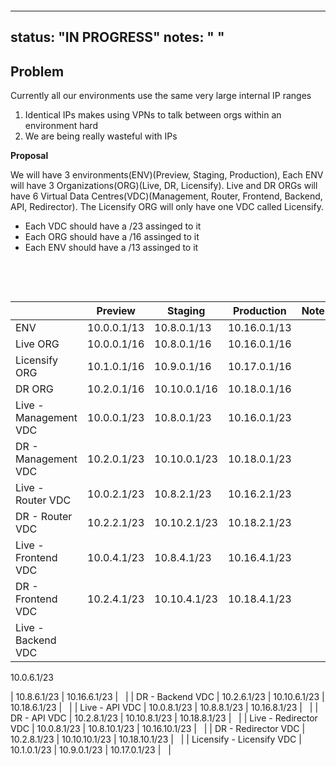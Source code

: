 &nbsp;

&nbsp;

---
status: "IN PROGRESS"
notes: " "
---

## **Problem**

Currently all our environments use the same very large internal IP ranges

1. Identical IPs makes using VPNs to talk between orgs within an environment hard
2. We are being really wasteful with IPs

**Proposal**

We will have 3 environments(ENV)(Preview, Staging, Production), Each ENV will have 3 Organizations(ORG)(Live, DR, Licensify). Live and DR ORGs will have 6 Virtual Data Centres(VDC)(Management, Router, Frontend, Backend, API, Redirector). The Licensify ORG will only have one VDC called Licensify.

- Each VDC should have a /23 assinged to it
- Each ORG should have a /16 assinged to it
- Each ENV should have a /13 assinged to it

&nbsp;

&nbsp;

| &nbsp; | Preview | Staging | Production | Notes |
| --- | --- | --- | --- | --- |
| ENV | 10.0.0.1/13 | 10.8.0.1/13 | 10.16.0.1/13 | &nbsp; |
| Live ORG | 10.0.0.1/16 | 10.8.0.1/16 | 10.16.0.1/16 | &nbsp; |
| Licensify ORG | 10.1.0.1/16 | 10.9.0.1/16 | 10.17.0.1/16 | &nbsp; |
| DR ORG | 10.2.0.1/16 | 10.10.0.1/16 | 10.18.0.1/16 | &nbsp; |
| Live - Management VDC | 10.0.0.1/23 | 10.8.0.1/23 | 10.16.0.1/23 | &nbsp; |
| DR - Management VDC | 10.2.0.1/23 | 10.10.0.1/23 | 10.18.0.1/23 | &nbsp; |
| Live - Router VDC | 10.0.2.1/23 | 10.8.2.1/23 | 10.16.2.1/23 | &nbsp; |
| DR - Router VDC | 10.2.2.1/23 | 10.10.2.1/23 | 10.18.2.1/23 | &nbsp; |
| Live - Frontend VDC | 10.0.4.1/23 | 10.8.4.1/23 | 10.16.4.1/23 | &nbsp; |
| DR - Frontend VDC | 10.2.4.1/23 | 10.10.4.1/23 | 10.18.4.1/23 | &nbsp; |
| Live - Backend VDC | 

10.0.6.1/23

 | 10.8.6.1/23 | 10.16.6.1/23 | &nbsp; |
| DR - Backend VDC | 10.2.6.1/23 | 10.10.6.1/23 | 10.18.6.1/23 | &nbsp; |
| Live - API VDC | 10.0.8.1/23 | 10.8.8.1/23 | 10.16.8.1/23 | &nbsp; |
| DR - API VDC | 10.2.8.1/23 | 10.10.8.1/23 | 10.18.8.1/23 | &nbsp; |
| Live - Redirector VDC | 10.0.8.1/23 | 10.8.10.1/23 | 10.16.10.1/23 | &nbsp; |
| DR - Redirector VDC | 10.2.8.1/23 | 10.10.10.1/23 | 10.18.10.1/23 | &nbsp; |
| Licensify - Licensify VDC | 10.1.0.1/23 | 10.9.0.1/23 | 10.17.0.1/23 | &nbsp; |

&nbsp;

&nbsp;

&nbsp;

&nbsp;

&nbsp;

&nbsp;

&nbsp;

&nbsp;

&nbsp;

&nbsp;

&nbsp;

&nbsp;

